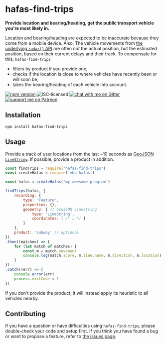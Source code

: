 # hafas-find-trips

**Provide location and bearing/heading, get the public transport vehicle you're most likely in.**

Location and bearing/heading are expected to be inaccurate because they come from a mobile device. Also, The vehicle movements from [the underlying `radar()` API](https://github.com/public-transport/hafas-client/blob/ecc26ef313b75f9bedcf4ee1b2b95aebb3478379/docs/trip.md) are often *not* the actual position, but the estimated position, based on their current delays and their track. To compensate for this, `hafas-find-trips`

- filters by product if you provide one,
- checks if the location is close to where vehicles have recently been or will soon be,
- takes the bearing/heading of each vehicle into account.

[![npm version](https://img.shields.io/npm/v/hafas-find-trips.svg)](https://www.npmjs.com/package/hafas-find-trips)
![ISC-licensed](https://img.shields.io/github/license/derhuerst/hafas-find-trips.svg)
[![chat with me on Gitter](https://img.shields.io/badge/chat%20with%20me-on%20gitter-512e92.svg)](https://gitter.im/derhuerst)
[![support me on Patreon](https://img.shields.io/badge/support%20me-on%20patreon-fa7664.svg)](https://patreon.com/derhuerst)


## Installation

```shell
npm install hafas-find-trips
```


## Usage

Provide a track of user locations from the last ~10 seconds as [GeoJSON `LineString`](https://tools.ietf.org/html/rfc7946#section-3.1.4). If possible, provide a product in addition.

```js
const findTrips = require('hafas-find-trips')
const createHafas = require('vbb-hafas')

const hafas = createHafas('my-awesome-program')

findTrips(hafas, {
	recording: {
		type: 'Feature',
		properties: {},
		geometry: { // GeoJSON LineString
			type: 'LineString',
			coordinates: [ /* … */ ]
		}
	},
	product: 'subway' // optional
})
.then((matches) => {
	for (let match of matches) {
		const m = match.movement
		console.log(match.score, m.line.name, m.direction, m.location)
	}
})
.catch((err) => {
	console.error(err)
	process.exitCode = 1
})
```

If you don't provide the product, it will instead apply its heuristic to all vehicles nearby.


## Contributing

If you have a question or have difficulties using `hafas-find-trips`, please double-check your code and setup first. If you think you have found a bug or want to propose a feature, refer to [the issues page](https://github.com/derhuerst/hafas-find-trips/issues).
